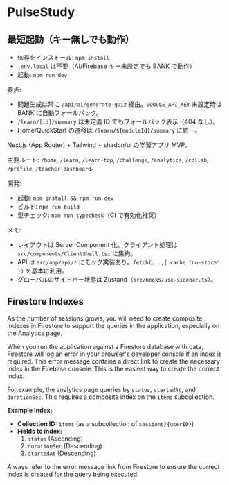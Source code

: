# PulseStudy

## 最短起動（キー無しでも動作）

- 依存をインストール: `npm install`
- `.env.local` は不要（AI/Firebase キー未設定でも BANK で動作）
- 起動: `npm run dev`

要点:

- 問題生成は常に `/api/ai/generate-quiz` 経由。`GOOGLE_API_KEY` 未設定時は BANK に自動フォールバック。
- `/learn/[id]/summary` は未定義 ID でもフォールバック表示（404 なし）。
- Home/QuickStart の遷移は `/learn/${moduleId}/summary` に統一。

Next.js (App Router) + Tailwind + shadcn/ui の学習アプリ MVP。

主要ルート: `/home`, `/learn`, `/learn-top`, `/challenge`, `/analytics`, `/collab`, `/profile`, `/teacher-dashboard`。

開発:

- 起動: `npm install && npm run dev`
- ビルド: `npm run build`
- 型チェック: `npm run typecheck`（CI で有効化推奨）

メモ:

- レイアウトは Server Component 化。クライアント処理は `src/components/ClientShell.tsx` に集約。
- API は `src/app/api/*` にモック実装あり。`fetch(...,{ cache:'no-store' })` を基本に利用。
- グローバルのサイドバー状態は Zustand（`src/hooks/use-sidebar.ts`）。

## Firestore Indexes

As the number of sessions grows, you will need to create composite indexes in Firestore to support the queries in the application, especially on the Analytics page.

When you run the application against a Firestore database with data, Firestore will log an error in your browser's developer console if an index is required. This error message contains a direct link to create the necessary index in the Firebase console. This is the easiest way to create the correct index.

For example, the analytics page queries by `status`, `startedAt`, and `durationSec`. This requires a composite index on the `items` subcollection.

**Example Index:**

*   **Collection ID:** `items` (as a subcollection of `sessions/{userID}`)
*   **Fields to index:**
    1.  `status` (Ascending)
    2.  `durationSec` (Descending)
    3.  `startedAt` (Descending)

Always refer to the error message link from Firestore to ensure the correct index is created for the query being executed.

